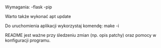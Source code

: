 Wymagania:
-flask
-pip

Warto także wykonać apt update

Do uruchomienia aplikacji wykorzystaj komendę: make -i

README jest ważne przy śledzeniu zmian (np. opis patchy) oraz pomocy w konfiguracji programu.
